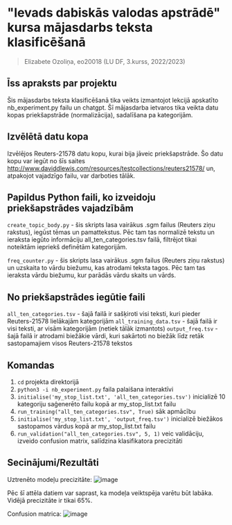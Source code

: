 # "Ievads dabiskās valodas apstrādē" kursa mājasdarbs teksta klasificēšanā
> Elizabete Ozoliņa, eo20018 (LU DF, 3.kurss, 2022/2023)

## Īss apraksts par projektu
Šis mājasdarbs teksta klasificēšanā tika veikts izmantojot lekcijā apskatīto nb_experiment.py failu un chatgpt. 
Šī mājasdarba ietvaros tika veikta datu kopas priekšapstrāde (normalizācija), sadalīšana pa kategorijām.

## Izvēlētā datu kopa
Izvēlējos Reuters-21578 datu kopu, kurai bija jāveic priekšapstrāde. Šo datu kopu var iegūt no šīs saites http://www.daviddlewis.com/resources/testcollections/reuters21578/ un, atpakojot vajadzīgo failu, var darboties tālāk.

## Papildus Python faili, ko izveidoju priekšapstrādes vajadzībām

`create_topic_body.py` - šis skripts lasa vairākus .sgm failus (Reuters ziņu rakstus), iegūst tēmas un pamattekstus. Pēc tam tas normalizē tekstu un ieraksta iegūto informāciju all_ten_categories.tsv failā, filtrējot tikai noteiktām iepriekš definētām kategorijām.

`freq_counter.py` - šis skripts lasa vairākus .sgm failus (Reuters ziņu rakstus) un uzskaita to vārdu biežumu, kas atrodami <BODY> teksta tagos. Pēc tam tas ieraksta vārdu biežumu, kur parādās vārdu skaits un vārds.

## No priekšapstrādes iegūtie faili
`all_ten_categories.tsv` - šajā failā ir sašķiroti visi teksti, kuri pieder Reuters-21578 lielākajām kategorijām
`all_training_data.tsv` - šajā failā ir visi teksti, ar visām kategorijām (netiek tālāk izmantots)
`output_freq.tsv` - šajā failā ir atrodami biežākie vārdi, kuri sakārtoti no biežāk līdz retāk sastopamajiem visos Reuters-21578 tekstos

## Komandas
1) `cd` projekta direktorijā
2) `python3 -i nb_experiment.py` faila palaišana interaktīvi
3) `initialise('my_stop_list.txt', 'all_ten_categories.tsv')` inicializē 10 kategoriju saģenerēto failu kopā ar my_stop_list.txt failu
4) `run_training("all_ten_categories.tsv", True)` sāk apmācību
5) `initialise('my_stop_list.txt', 'output_freq.tsv')` inicializē biežākos sastopamos vārdus kopā ar my_stop_list.txt failu
6) `run_validation("all_ten_categories.tsv", 5, 1)` veic validāciju, izveido confusion matrix, salīdzina klasifikatora precizitāti

## Secinājumi/Rezultāti

Uztrenēto modeļu precizitāte:
![image](https://github.com/eliozo/text-classification/assets/71934528/6f67aa44-d801-4524-b75f-a9b91a036e6e)

Pēc šī attēla datiem var saprast, ka modeļa veiktspēja varētu būt labāka. Vidējā precizitāte ir tikai 65%.

Confusion matrica: 
![image](https://github.com/eliozo/text-classification/assets/71934528/8214da1a-d376-46b5-9231-bdac158609eb)





